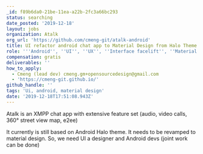 ```yaml
---
_id: f89b6da0-21be-11ea-a22b-2fc3a66bc293
status: searching
date_posted: '2019-12-18'
layout: jobs
organization: Atalk
org_url: 'https://github.com/cmeng-git/atalk-android'
title: UI refactor android chat app to Material Design from Halo Theme
role: '''Android'', ''UI'', ''UX'', ''Interface facelift'', ''Material Design'''
compensation: gratis
deliverables: ''
how_to_apply:
  - Cmeng (lead dev) cmeng.gm+opensourcedesign@gmail.com
  - 'https://cmeng-git.github.io/'
github_handle: ''
tags: 'Ui, android, material design'
date: '2019-12-18T17:51:08.943Z'
---
```

Atalk is an XMPP chat app with extensive feature set (audio, video calls, 360° street view map, e2ee)

It currently is still based on Android Halo theme. It needs to be revamped to material design. So, we need UI a designer and Android devs (joint work can be done)
